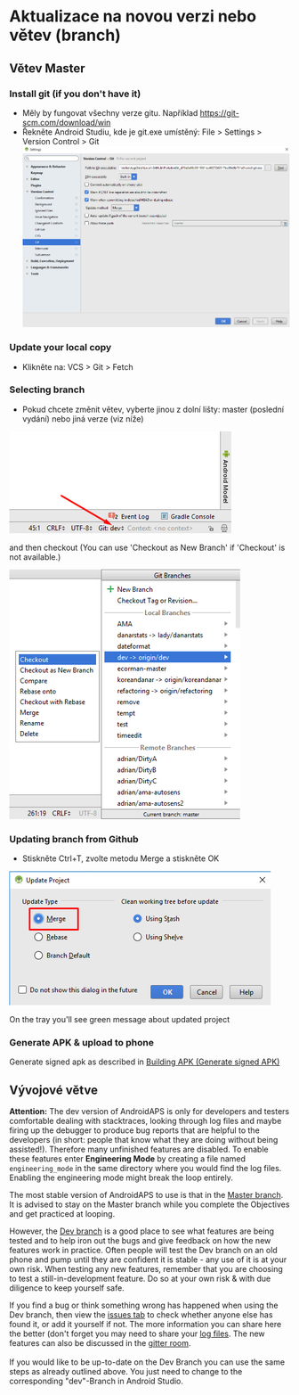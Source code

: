 # Aktualizace na novou verzi nebo větev (branch)

## Větev Master

### Install git (if you don't have it)

* Měly by fungovat všechny verze gitu. Například <https://git-scm.com/download/win>
* Řekněte Android Studiu, kde je git.exe umístěný: File > Settings > Version Control > Git![](../images/git.png)

### Update your local copy

* Klikněte na: VCS > Git > Fetch

### Selecting branch

* Pokud chcete změnit větev, vyberte jinou z dolní lišty: master (poslední vydání) nebo jiná verze (viz níže)

![](../images/branchintray.png)

and then checkout (You can use 'Checkout as New Branch' if 'Checkout' is not available.)

![](../images/checkout.png)

### Updating branch from Github

* Stiskněte Ctrl+T, zvolte metodu Merge a stiskněte OK

![](../images/merge.png)

On the tray you'll see green message about updated project

### Generate APK & upload to phone

Generate signed apk as described in [Building APK (Generate signed APK)](../Installing-AndroidAPS/Building-APK.html#generate-signed-apk)

## Vývojové větve

**Attention:** The dev version of AndroidAPS is only for developers and testers comfortable dealing with stacktraces, looking through log files and maybe firing up the debugger to produce bug reports that are helpful to the developers (in short: people that know what they are doing without being assisted!). Therefore many unfinished features are disabled. To enable these features enter **Engineering Mode** by creating a file named `engineering_mode` in the same directory where you would find the log files. Enabling the engineering mode might break the loop entirely.

The most stable version of AndroidAPS to use is that in the [Master branch](https://github.com/MilosKozak/AndroidAPS/tree/master). It is advised to stay on the Master branch while you complete the Objectives and get practiced at looping.

However, the [Dev branch](https://github.com/MilosKozak/AndroidAPS/tree/dev) is a good place to see what features are being tested and to help iron out the bugs and give feedback on how the new features work in practice. Often people will test the Dev branch on an old phone and pump until they are confident it is stable - any use of it is at your own risk. When testing any new features, remember that you are choosing to test a still-in-development feature. Do so at your own risk & with due diligence to keep yourself safe.

If you find a bug or think something wrong has happened when using the Dev branch, then view the [issues tab](https://github.com/MilosKozak/AndroidAPS/issues) to check whether anyone else has found it, or add it yourself if not. The more information you can share here the better (don't forget you may need to share your [log files](../Usage/Accessing-logfiles.md). The new features can also be discussed in the [gitter room](https://gitter.im/MilosKozak/AndroidAPS). <br />  
If you would like to be up-to-date on the Dev Branch you can use the same steps as already outlined above. You just need to change to the corresponding "dev"-Branch in Android Studio.